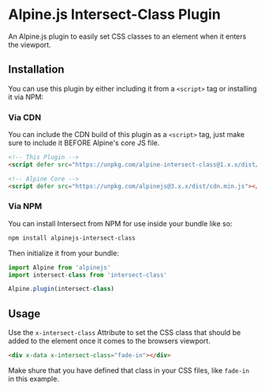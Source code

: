 # Alpine.js Intersect-Class Plugin

An Alpine.js plugin to easily set CSS classes to an element when it enters the viewport.

## Installation
You can use this plugin by either including it from a `<script>` tag or installing it via NPM:

### Via CDN
You can include the CDN build of this plugin as a `<script>` tag, just make sure to include it BEFORE Alpine's core JS file.

```html
<!-- This Plugin -->
<script defer src="https://unpkg.com/alpine-intersect-class@1.x.x/dist/cdn.min.js"></script>

<!-- Alpine Core -->
<script defer src="https://unpkg.com/alpinejs@3.x.x/dist/cdn.min.js"></script>
```

### Via NPM
You can install Intersect from NPM for use inside your bundle like so:

```sh
npm install alpinejs-intersect-class
```

Then initialize it from your bundle:

```js
import Alpine from 'alpinejs'
import intersect-class from 'intersect-class'

Alpine.plugin(intersect-class)
```

## Usage
Use the `x-intersect-class` Attribute to set the CSS class that should be added to the element once it comes to the browsers viewport.

```html
<div x-data x-intersect-class="fade-in"></div>
```
Make shure that you have defined that class in your CSS files, like `fade-in` in this example.
